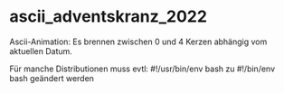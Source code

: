 # ascii_adventskranz_2022
Ascii-Animation: Es brennen zwischen 0 und 4 Kerzen abhängig vom aktuellen Datum.

Für manche Distributionen muss evtl: #!/usr/bin/env bash
zu #!/bin/env bash geändert werden
